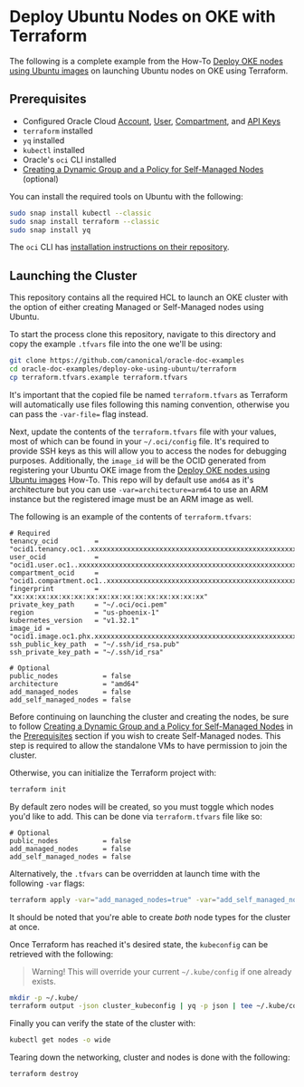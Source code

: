 # Deploy Ubuntu Nodes on OKE with Terraform

The following is a complete example from the How-To [Deploy OKE nodes using Ubuntu images](https://canonical-oracle.readthedocs-hosted.com/oracle-how-to/deploy-oke-nodes-using-ubuntu-images/) on launching Ubuntu nodes on OKE using Terraform.

## Prerequisites

* Configured Oracle Cloud [Account](https://docs.oracle.com/en/cloud/paas/content-cloud/administer/create-and-activate-oracle-cloud-account1.html), [User](https://docs.oracle.com/en-us/iaas/Content/GSG/Tasks/addingusers.htm), [Compartment](https://docs.oracle.com/en-us/iaas/Content/Identity/compartments/To_create_a_compartment.htm), and [API Keys](https://docs.oracle.com/en-us/iaas/Content/API/Concepts/apisigningkey.htm?utm_source=chatgpt.com)
* `terraform` installed
* `yq` installed
* `kubectl` installed
* Oracle's `oci` CLI installed
* [Creating a Dynamic Group and a Policy for Self-Managed Nodes](https://docs.oracle.com/en-us/iaas/Content/ContEng/Tasks/contengdynamicgrouppolicyforselfmanagednodes.htm#contengprereqsforselfmanagednodes-accessreqs) (optional)

You can install the required tools on Ubuntu with the following:
```bash
sudo snap install kubectl --classic
sudo snap install terraform --classic
sudo snap install yq
```

The `oci` CLI has [installation instructions on their repository](https://github.com/oracle/oci-cli).

## Launching the Cluster

This repository contains all the required HCL to launch an OKE cluster with the option of either creating Managed or Self-Managed nodes using Ubuntu.

To start the process clone this repository, navigate to this directory and copy the example `.tfvars` file into the one we'll be using:
```bash
git clone https://github.com/canonical/oracle-doc-examples
cd oracle-doc-examples/deploy-oke-using-ubuntu/terraform
cp terraform.tfvars.example terraform.tfvars
```

It's important that the copied file be named `terraform.tfvars` as Terraform will automatically use files following this naming convention, otherwise you can pass the `-var-file=` flag instead.

Next, update the contents of the `terraform.tfvars` file with your values, most of which can be found in your `~/.oci/config` file. It's required to provide SSH keys as this will allow you to access the nodes for debugging purposes. Additionally, the `image_id` will be the OCID generated from registering your Ubuntu OKE image from the [Deploy OKE nodes using Ubuntu images](https://canonical-oracle.readthedocs-hosted.com/oracle-how-to/deploy-oke-nodes-using-ubuntu-images/#register-an-ubuntu-image) How-To. This repo will by default use `amd64` as it's architecture but you can use `-var=architecture=arm64` to use an ARM instance but the registered image must be an ARM image as well.

The following is an example of the contents of `terraform.tfvars`:
```
# Required
tenancy_ocid         = "ocid1.tenancy.oc1..xxxxxxxxxxxxxxxxxxxxxxxxxxxxxxxxxxxxxxxxxxxxxxxxxxxxxxxxxxxx"
user_ocid            = "ocid1.user.oc1..xxxxxxxxxxxxxxxxxxxxxxxxxxxxxxxxxxxxxxxxxxxxxxxxxxxxxxxxxxxx"
compartment_ocid     = "ocid1.compartment.oc1..xxxxxxxxxxxxxxxxxxxxxxxxxxxxxxxxxxxxxxxxxxxxxxxxxxxxxxxxxxxx"
fingerprint          = "xx:xx:xx:xx:xx:xx:xx:xx:xx:xx:xx:xx:xx:xx:xx:xx"
private_key_path     = "~/.oci/oci.pem"
region               = "us-phoenix-1"
kubernetes_version   = "v1.32.1"
image_id = "ocid1.image.oc1.phx.xxxxxxxxxxxxxxxxxxxxxxxxxxxxxxxxxxxxxxxxxxxxxxxxxxxxxxxxxxxx"
ssh_public_key_path  = "~/.ssh/id_rsa.pub"
ssh_private_key_path = "~/.ssh/id_rsa"

# Optional
public_nodes           = false
architecture           = "amd64"
add_managed_nodes      = false
add_self_managed_nodes = false
```

Before continuing on launching the cluster and creating the nodes, be sure to follow [Creating a Dynamic Group and a Policy for Self-Managed Nodes](https://docs.oracle.com/en-us/iaas/Content/ContEng/Tasks/contengdynamicgrouppolicyforselfmanagednodes.htm#contengprereqsforselfmanagednodes-accessreqs) in the [Prerequisites](#Prerequisites) section if you wish to create Self-Managed nodes. This step is required to allow the standalone VMs to have permission to join the cluster.

Otherwise, you can initialize the Terraform project with:
```bash
terraform init
```

By default zero nodes will be created, so you must toggle which nodes you'd like to add. This can be done via `terraform.tfvars` file like so:
```
# Optional
public_nodes           = false
add_managed_nodes      = false
add_self_managed_nodes = false
```

Alternatively, the `.tfvars` can be overridden at launch time with the following `-var` flags:
```bash
terraform apply -var="add_managed_nodes=true" -var="add_self_managed_nodes=true"
```

It should be noted that you're able to create *both* node types for the cluster at once.

Once Terraform has reached it's desired state, the `kubeconfig` can be retrieved with the following:
> Warning! This will override your current `~/.kube/config` if one already exists.
```bash
mkdir -p ~/.kube/
terraform output -json cluster_kubeconfig | yq -p json | tee ~/.kube/config
```

Finally you can verify the state of the cluster with:
```bash
kubectl get nodes -o wide
```

Tearing down the networking, cluster and nodes is done with the following:
```bash
terraform destroy
```
